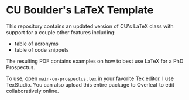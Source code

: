 # CU Boulder's LaTeX Template

This repository contains an updated version of CU's LaTeX class with support for a couple other features including:

* table of acronyms
* table of code snippets

The resulting PDF contains examples on how to best use LaTeX for a PhD Prospectus.

To use, open `main-cu-prospectus.tex` in your favorite Tex editor. I use TexStudio. You can also upload this entire package to Overleaf to edit collaboratively online.